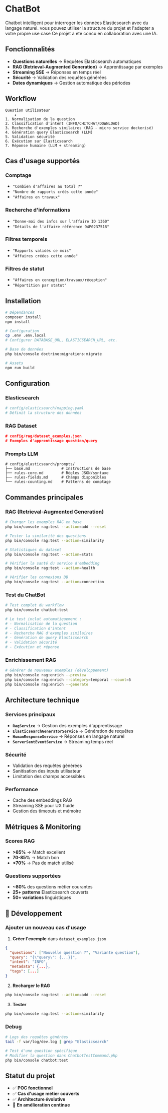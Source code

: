 # ChatBot

Chatbot intelligent pour interroger les données Elasticsearch avec du langage naturel.
vous pouvez utiliser la structure du projet et l'adapter a votre propre use case
Ce projet a ete concu en collaboration avec une IA.

## Fonctionnalités

- **Questions naturelles** → Requêtes Elasticsearch automatiques
- **RAG (Retrieval-Augmented Generation)** → Apprentissage par exemples
- **Streaming SSE** → Réponses en temps réel
- **Sécurité** → Validation des requêtes générées
- **Dates dynamiques** → Gestion automatique des périodes

## Workflow

```
Question utilisateur
    ↓
1. Normalisation de la question
2. Classification d'intent (INFO/CHITCHAT/DOWNLOAD)  
3. Recherche d'exemples similaires (RAG - micro service dockerisé)
4. Génération query Elasticsearch (LLM)
5. Validation sécurité
6. Exécution sur Elasticsearch
7. Réponse humaine (LLM + streaming)
```

## Cas d'usage supportés

### Comptage
- `"Combien d'affaires au total ?"`
- `"Nombre de rapports créés cette année"`
- `"Affaires en travaux"`

### Recherche d'informations
- `"Donne-moi des infos sur l'affaire ID 1360"`
- `"Détails de l'affaire référence 94P0237518"`

### Filtres temporels
- `"Rapports validés ce mois"`
- `"Affaires créées cette année"`

### Filtres de statut
- `"Affaires en conception/travaux/réception"`
- `"Répartition par statut"`

## Installation

```bash
# Dépendances
composer install
npm install

# Configuration
cp .env .env.local
# Configurer DATABASE_URL, ELASTICSEARCH_URL, etc.

# Base de données
php bin/console doctrine:migrations:migrate

# Assets
npm run build
```

## Configuration

### Elasticsearch
```yaml
# config/elasticsearch/mapping.yaml
# Définit la structure des données
```

### RAG Dataset
```json
# config/rag/dataset_examples.json
# Exemples d'apprentissage question/query
```

### Prompts LLM
```
# config/elasticsearch/prompts/
├── base.md              # Instructions de base
├── rules-core.md        # Règles JSON/syntaxe  
├── rules-fields.md      # Champs disponibles
└── rules-counting.md    # Patterns de comptage
```

## Commandes principales

### RAG (Retrieval-Augmented Generation)

```bash
# Charger les exemples RAG en base
php bin/console rag:test --action=add --reset

# Tester la similarité des questions
php bin/console rag:test --action=similarity

# Statistiques du dataset
php bin/console rag:test --action=stats

# Vérifier la santé du service d'embedding
php bin/console rag:test --action=health

# Vérifier les connexions DB
php bin/console rag:test --action=connection
```

### Test du ChatBot

```bash
# Test complet du workflow
php bin/console chatbot:test

# Le test inclut automatiquement :
# - Normalisation de la question
# - Classification d'intent  
# - Recherche RAG d'exemples similaires
# - Génération de query Elasticsearch
# - Validation sécurité
# - Exécution et réponse
```

### Enrichissement RAG

```bash
# Générer de nouveaux exemples (développement)
php bin/console rag:enrich --preview
php bin/console rag:enrich --category=temporal --count=5
php bin/console rag:enrich --generate
```

##  Architecture technique

### Services principaux

- **`RagService`** → Gestion des exemples d'apprentissage
- **`ElasticsearchGeneratorService`** → Génération de requêtes
- **`HumanResponseService`** → Réponses en langage naturel
- **`ServerSentEventService`** → Streaming temps réel

### Sécurité

- Validation des requêtes générées
- Sanitisation des inputs utilisateur
- Limitation des champs accessibles

### Performance

- Cache des embeddings RAG
- Streaming SSE pour UX fluide
- Gestion des timeouts et mémoire

## Métriques & Monitoring

### Scores RAG
- **>85%** → Match excellent
- **70-85%** → Match bon
- **<70%** → Pas de match utilisé

### Questions supportées
- **~80%** des questions métier courantes
- **25+ patterns** Elasticsearch couverts
- **50+ variations** linguistiques

## 🧪 Développement

### Ajouter un nouveau cas d'usage

1. **Créer l'exemple** dans `dataset_examples.json`
```json
{
  "questions": ["Nouvelle question ?", "Variante question"],
  "query": "{\"query\": {...}}",
  "intent": "INFO",
  "metadata": {...},
  "tags": [...]
}
```

2. **Recharger le RAG**
```bash
php bin/console rag:test --action=add --reset
```

3. **Tester**
```bash
php bin/console rag:test --action=similarity
```

### Debug

```bash
# Logs des requêtes générées
tail -f var/log/dev.log | grep "Elasticsearch"

# Test d'une question spécifique  
# Modifier la question dans ChatbotTestCommand.php
php bin/console chatbot:test
```

## Statut du projet

- ✅ **POC fonctionnel**
- ✅ **Cas d'usage métier couverts**
- ✅ **Architecture évolutive**
- 🔄 **En amélioration continue**